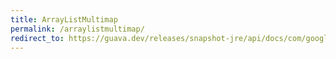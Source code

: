```yaml
---
title: ArrayListMultimap
permalink: /arraylistmultimap/
redirect_to: https://guava.dev/releases/snapshot-jre/api/docs/com/google/common/collect/ArrayListMultimap.html
---
```

